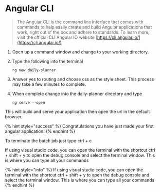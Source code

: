 # Angular CLI

> The Angular CLI is the command line interface that comes with commands to help easily create and build Angular applications that work, right out of the box and adhere to standards. To learn more, visit the official CLI Angular IO website [https://cli.angular.io/](https://cli.angular.io/)

1. Open up a command window and change to your working directory.
2. Type the following into the terminal

   ```text
   ng new daily-planner
   ```

3. Answer yes to routing and choose css as the style sheet. This process may take a few minutes to complete.
4. When complete change into the daily-planner directory and type

   ```text
   ng serve --open
   ```

This will build and serve your application then open the url in the default browser.

{% hint style="success" %}
Congratulations you have just made your first angular application!
{% endhint %}

To terminate the batch job just type ctrl + c

If using visual studio code, you can open the terminal with the shortcut ctrl + shift + y to open the debug console and select the terminal window. This is where you can type all your commands 

{% hint style="info" %}
If using visual studio code, you can open the terminal with the shortcut ctrl + shift + y to open the debug console and select the terminal window. This is where you can type all your commands 
{% endhint %}


